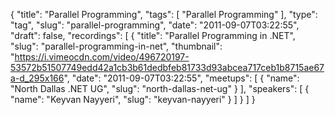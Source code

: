 {
  "title": "Parallel Programming",
  "tags": [
    "Parallel Programming"
  ],
  "type": "tag",
  "slug": "parallel-programming",
  "date": "2011-09-07T03:22:55",
  "draft": false,
  "recordings": [
    {
      "title": "Parallel Programming in .NET",
      "slug": "parallel-programming-in-net",
      "thumbnail": "https://i.vimeocdn.com/video/496720197-53572b51507749edd42a1cb3b61dedbfeb81733d93abcea717ceb1b8715ae67a-d_295x166",
      "date": "2011-09-07T03:22:55",
      "meetups": [
        {
          "name": "North Dallas .NET UG",
          "slug": "north-dallas-net-ug"
        }
      ],
      "speakers": [
        {
          "name": "Keyvan Nayyeri",
          "slug": "keyvan-nayyeri"
        }
      ]
    }
  ]
}